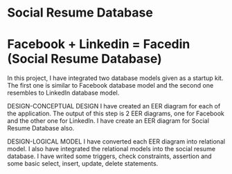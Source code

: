 # Social Resume Database

# Facebook + Linkedin = Facedin (Social Resume Database)

In this project, I have integrated two database models given as a startup kit. The first one is similar to Facebook database model and the second one resembles to LinkedIn database model.  

DESIGN-CONCEPTUAL DESIGN 
I have created an EER diagram for each of the application. The output of this step is 2 EER diagrams, one for Facebook and the other one for LinkedIn. I have create an EER diagram for Social Resume Database also.

DESIGN-LOGICAL MODEL 
I have converted each EER diagram into relational model.
I also have integrated the relational models into the social resume database.
I have writed some triggers, check constraints, assertion and some basic select, insert, update, delete statements.
